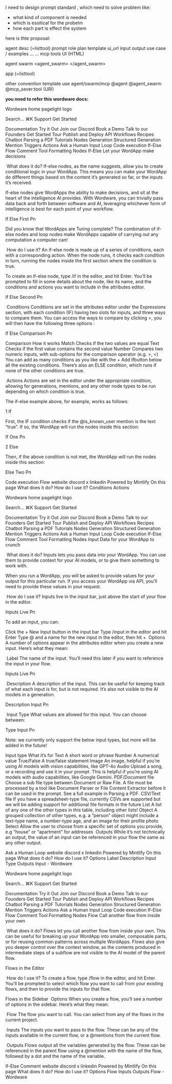 I need to design prompt standard , which need to solve problem like: 
- what kind of component is needed
- which is essitical for the probelm 
- how each part is effect the system 

here is thte proposal:

agent
desc (=listtool)
prompt
    role
    plan
    template
    ui_url
    input
    output
    use case / examples
    … …
    mcp tools
    UI (HTML)

agent swarm
    <agent_swarm>
    <description/>
    <plan>
    </plan>
    <agent>
    </agent>
    <lead>
    </lead>
    </agent_swarm>

app
    <description/> (=listtool)
    <agent>
    </agent>
    <context/>
    <app data/>
    <config/>

other convention
    template
    <template>
    <variable/>
    </template>
    use agent/swarm/mcp
    @agent
    @agent_swarm
    @mcp_sever:tool (URI)
 

**you nned to refer this wordware docs:**

Wordware home pagelight logo

Search...
⌘K
Support
Get Started

Documentation
Try it Out
Join our Discord
Book a Demo
Talk to our Founders
Get Started
Tour
Publish and Deploy
API
Workflows
Recipes
Chatbot
Parsing a PDF
Tutorials
Nodes
Generation
Structured Generation
Mention
Triggers
Actions
Ask a Human
Input
Loop
Code execution
If-Else
Flow
Comment
Tool
Formatting
Nodes
If-Else
Let your WordApp make decisions

​
What does it do?
If-else nodes, as the name suggests, allow you to create conditional logic in your WordApp. This means you can make your WordApp do different things based on the content it’s generated so far, or the inputs it’s received.

If-else nodes give WordApps the ability to make decisions, and sit at the heart of the intelligence AI provides. With Wordware, you can trivially pass data back and forth between software and AI, leveraging whichever form of intelligence is best for each point of your workflow.

If Else First Pn

Did you know that WordApps are Turing complete? The combination of if-else nodes and loop nodes make WordApps capable of carrying out any computation a computer can!

​
How do I use it?
An if-else node is made up of a series of conditions, each with a corresponding action. When the node runs, it checks each condition in turn, running the nodes inside the first section where the condition is true.

To create an if-else node, type /if in the editor, and hit Enter. You’ll be prompted to fill in some details about the node, like its name, and the conditions and actions you want to include in the attributes editor.

If Else Second Pn

​
Conditions
Conditions are set in the attributes editor under the Expressions section, with each condition (IF) having two slots for inputs, and three ways to compare them. You can access the ways to compare by clicking =, you will then have the following three options :

If Else Comparison Pn

Comparison	How it works
Match	Checks if the two values are equal
Text	Checks if the first value contains the second value
Number	Compares two numeric inputs, with sub-options for the comparison operator (e.g. >, <)
You can add as many conditions as you like with the + Add Ifbutton below all the existing conditions. There’s also an ELSE condition, which runs if none of the other conditions are true.

​
Actions
Actions are set in the editor under the appropriate condition, allowing for generations, mentions, and any other node types to be run depending on which condition is true.

The if-else example above, for example, works as follows:

1
If

First, the IF condition checks if the @is_known_user mention is the text “true”. If so, the WordApp will run the nodes inside this section:

If One Pn

2
Else

Then, if the above condition is not met, the WordApp will run the nodes inside this section:

Else Two Pn

Code execution
Flow
website
discord
x
linkedin
Powered by Mintlify
On this page
What does it do?
How do I use it?
Conditions
Actions



Wordware home pagelight logo

Search...
⌘K
Support
Get Started

Documentation
Try it Out
Join our Discord
Book a Demo
Talk to our Founders
Get Started
Tour
Publish and Deploy
API
Workflows
Recipes
Chatbot
Parsing a PDF
Tutorials
Nodes
Generation
Structured Generation
Mention
Triggers
Actions
Ask a Human
Input
Loop
Code execution
If-Else
Flow
Comment
Tool
Formatting
Nodes
Input
Data for your WordApp to crunch


​
What does it do?
Inputs lets you pass data into your WordApp. You can use them to provide context for your AI models, or to give them something to work with.

When you run a WordApp, you will be asked to provide values for your output for this particular run. If you access your WordApp via API, you’ll need to provide these values in your request.

​
How do I use it?
Inputs live in the input bar, just above the start of your flow in the editor.

Inputs Live Pn

To add an input, you can:

Click the + New Input button in the input bar
Type /input in the editor and hit Enter
Type @ and a name for the new input in the editor, then hit +
​
Options
A number of options appear in the attributes editor when you create a new input. Here’s what they mean:

​
Label
The name of the input. You’ll need this later if you want to reference the input in your flow.

Inputs Live Pn

​
Description
A description of the input. This can be useful for keeping track of what each input is for, but is not required. It’s also not visible to the AI models in a generation.

Description Input Pn

​
Input Type
What values are allowed for this input. You can choose between:

Type Input Pn

Note: we currently only support the below input types, but more will be added in the future!

Input type	What it’s for
Text	A short word or phrase
Number	A numerical value
True/False	A true/false statement
Image	An image, helpful if you’re using AI models with vision capabilities, like GPT-4o
Audio	Upload a song, or a recording and use it in your prompt. This is helpful if you’re using AI models with audio capabilities, like Google Gemini.
PDF/Document file	Choose a sub file type between Document or Raw File. A file must be processed by a tool like Document Parser or File Content Extractor before it can be used in the prompt. See a full example in Parsing a PDF.
CSV/Text file	If you have a spreadsheet-type file, currently CSVs are supported but we will be adding support for additional file formats in the future
List	A list of any one of the other types in this table, including other lists!
Object	A grouped collection of other types, e.g. a “person” object might include a text-type name, a number-type age, and an image for their profile photo
Select	Allow the user to choose from a specific set of options you provide, e.g “house” or “apartment” for addresses
​
Outputs
While it’s not technically an output, the value of an input can be referenced in your flow the same as any other output.

Ask a Human
Loop
website
discord
x
linkedin
Powered by Mintlify
On this page
What does it do?
How do I use it?
Options
Label
Description
Input Type
Outputs
Input - Wordware




Wordware home pagelight logo

Search...
⌘K
Support
Get Started

Documentation
Try it Out
Join our Discord
Book a Demo
Talk to our Founders
Get Started
Tour
Publish and Deploy
API
Workflows
Recipes
Chatbot
Parsing a PDF
Tutorials
Nodes
Generation
Structured Generation
Mention
Triggers
Actions
Ask a Human
Input
Loop
Code execution
If-Else
Flow
Comment
Tool
Formatting
Nodes
Flow
Call another flow from inside your own


​
What does it do?
Flows let you call another flow from inside your own. This can be useful for breaking up your WordApp into smaller, composable parts, or for reusing common patterns across multiple WordApps. Flows also give you deeper control over the context window, as the contents produced in intermediate steps of a subflow are not visible to the AI model of the parent flow.

Flows in the Editor

​
How do I use it?
To create a flow, type /flow in the editor, and hit Enter. You’ll be prompted to select which flow you want to call from your existing flows, and then to provide the inputs for that flow.

Flows in the Sidebar
​
Options
When you create a flow, you’ll see a number of options in the sidebar. Here’s what they mean:

​
Flow
The flow you want to call. You can select from any of the flows in the current project.

​
Inputs
The inputs you want to pass to the flow. These can be any of the inputs available in the current flow, or a @mentions from the current flow.

​
Outputs
Flows output all the variables generated by the flow. These can be referenced in the parent flow using a @mention with the name of the flow, followed by a dot and the name of the variable.

If-Else
Comment
website
discord
x
linkedin
Powered by Mintlify
On this page
What does it do?
How do I use it?
Options
Flow
Inputs
Outputs
Flow - Wordware




